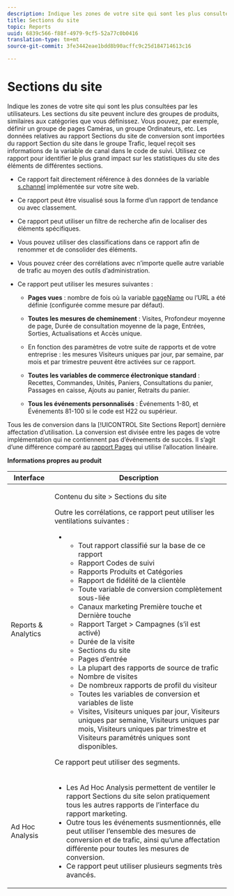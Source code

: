 ```yaml
---
description: Indique les zones de votre site qui sont les plus consultées par les utilisateurs. Les sections du site peuvent inclure des groupes de produits, similaires aux catégories que vous définissez. Vous pouvez, par exemple, définir un groupe de pages Caméras, un groupe Ordinateurs, etc. Les données relatives au rapport Sections du site de conversion sont importées du rapport Section du site dans le groupe Trafic, lequel reçoit ses informations de la variable de canal dans le code de suivi. Utilisez ce rapport pour identifier le plus grand impact sur les statistiques du site des éléments de différentes sections.
title: Sections du site
topic: Reports
uuid: 6839c566-f88f-4979-9cf5-52a77c0b0416
translation-type: tm+mt
source-git-commit: 3fe3442eae1bdd8b90acffc9c25d184714613c16

---
```



# Sections du site

Indique les zones de votre site qui sont les plus consultées par les utilisateurs. Les sections du site peuvent inclure des groupes de produits, similaires aux catégories que vous définissez. Vous pouvez, par exemple, définir un groupe de pages Caméras, un groupe Ordinateurs, etc. Les données relatives au rapport Sections du site de conversion sont importées du rapport Section du site dans le groupe Trafic, lequel reçoit ses informations de la variable de canal dans le code de suivi. Utilisez ce rapport pour identifier le plus grand impact sur les statistiques du site des éléments de différentes sections.

* Ce rapport fait directement référence à des données de la variable [s.channel](https://docs.adobe.com/content/help/en/analytics/implementation/vars/page-vars/channel.html) implémentée sur votre site web.
* Ce rapport peut être visualisé sous la forme d’un rapport de tendance ou avec classement.
* Ce rapport peut utiliser un filtre de recherche afin de localiser des éléments spécifiques.
* Vous pouvez utiliser des classifications dans ce rapport afin de renommer et de consolider des éléments.
* Vous pouvez créer des corrélations avec n’importe quelle autre variable de trafic au moyen des outils d’administration.
* Ce rapport peut utiliser les mesures suivantes :

   * **Pages vues** : nombre de fois où la variable [pageName](https://docs.adobe.com/content/help/en/analytics/implementation/vars/page-vars/pagename.html) ou l’URL a été définie (configurée comme mesure par défaut).

   * **Toutes les mesures de cheminement** : Visites, Profondeur moyenne de page, Durée de consultation moyenne de la page, Entrées, Sorties, Actualisations et Accès unique.
   * En fonction des paramètres de votre suite de rapports et de votre entreprise : les mesures Visiteurs uniques par jour, par semaine, par mois et par trimestre peuvent être activées sur ce rapport.
   * **Toutes les variables de commerce électronique standard** : Recettes, Commandes, Unités, Paniers, Consultations du panier, Passages en caisse, Ajouts au panier, Retraits du panier.
   * **Tous les événements personnalisés** : Événements 1-80, et Événements 81-100 si le code est H22 ou supérieur.

Tous les de conversion  dans la [!UICONTROL Site Sections Report] dernière affectation d’utilisation. La conversion est divisée entre les pages de votre implémentation qui ne contiennent pas d’événements de succès. Il s’agit d’une différence comparé au  [rapport Pages](/help/components/c-variables/dimensionslist/reports-pages.md) qui utilise l’allocation linéaire.

**Informations propres au produit**

<table id="table_525FDF95C8ED4BF2A1E25BE2DA971EFB"> 
 <thead> 
  <tr> 
   <th colname="col1" class="entry"> Interface </th> 
   <th colname="col2" class="entry"> Description </th> 
  </tr> 
 </thead>
 <tbody> 
  <tr> 
   <td colname="col1"> Reports &amp; Analytics </td> 
   <td colname="col2"> <p> <span class="uicontrol"> Contenu du site</span> &gt; <span class="uicontrol">Sections du site</span> </p> <p>Outre les corrélations, ce rapport peut utiliser les ventilations suivantes : </p> 
    <ul id="ul_9CD009D89B134C53807332E3C88D3C44"> 
     <li id="li_566417EB074D425C9A1F4FB28AA7FAB4"> 
      <ul id="ul_3795C7AAE6DA4B7E96FCDC7F3211DFBB"> 
       <li id="li_50B295E961724CFB83D222DE9B4C7FF2">Tout rapport classifié sur la base de ce rapport </li> 
       <li id="li_697682892D8841BC8120BEC0E1AE9753"> <span class="wintitle"> Rapport Codes de suivi</span> </li> 
       <li id="li_F6D893FCBA7A4B3EB04715833CA41022"> Rapports <span class="wintitle">Produits</span> et <span class="wintitle">Catégories</span> </li> 
       <li id="li_9F379E61DB4F4753AE1FFFC8F9C17347"> <span class="wintitle"> Rapport de fidélité de la clientèle</span> </li> 
       <li id="li_64A6A06F9265410ABB425DA4AF50C440">Toute variable de conversion complètement sous-liée </li> 
       <li id="li_907DDFCC35AB48EEA5B169B4A2598FB1"> <span class="wintitle"> Canaux marketing Première touche et Dernière touche</span> </li> 
       <li id="li_B08A0DCB40154152AF1033B7629A5B5A"> Rapport <span class="uicontrol">Target</span> &gt; <span class="uicontrol">Campagnes</span> (s’il est activé) </li> 
       <li id="li_6D4E65DD6E2B49C9A8C12181D23F185A">Durée de la visite </li> 
       <li id="li_C6D3AD5A534243A8A6E17C663FEBA6BA">Sections du site </li> 
       <li id="li_E1F46EED5CE2425D83200A2FCB686EE5">Pages d’entrée </li> 
       <li id="li_1201EE0EBF13476C9A9525E0700F30F3">La plupart des rapports de source de trafic </li> 
       <li id="li_563E07858FB1473BB22C2B191E8BE620">Nombre de visites </li> 
       <li id="li_1CAD77ABA6A2454282A4DA7E88C047E8">De nombreux rapports de profil du visiteur </li> 
       <li id="li_D3A04E4CD8EC4646AAB90BF19F0AFA8A">Toutes les variables de conversion et variables de liste </li> 
       <li id="li_01C194CE0F3E4C0694A34B4C6697F385">Visites, Visiteurs uniques par jour, Visiteurs uniques par semaine, Visiteurs uniques par mois, Visiteurs uniques par trimestre et Visiteurs paramétrés uniques sont disponibles. </li> 
      </ul> </li> 
    </ul> <p>Ce rapport peut utiliser des segments. </p> </td> 
  </tr> 
  <tr> 
   <td colname="col1"> Ad Hoc Analysis </td> 
   <td colname="col2"> 
    <ul id="ul_DFF9BFC01FC1424B8905C2D2C0EFD156"> 
     <li id="li_65FDF1C165C84F729E0EE84FF671B5E4">Les Ad Hoc Analysis permettent de ventiler le rapport Sections du site selon pratiquement tous les autres rapports de l’interface du rapport marketing. </li> 
     <li id="li_2159DE10C52D40AA89E4C934FC184641">Outre tous les événements susmentionnés, elle peut utiliser l’ensemble des mesures de conversion et de trafic, ainsi qu’une affectation différente pour toutes les mesures de conversion. </li> 
     <li id="li_3A23C6286D314B5D814612469F4F77C5">Ce rapport peut utiliser plusieurs segments très avancés. </li> 
    </ul> </td> 
  </tr> 
 </tbody> 
</table>

